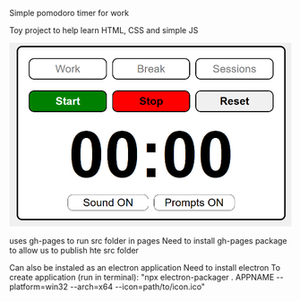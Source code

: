 Simple pomodoro timer for work

Toy project to help learn HTML, CSS and simple JS

![alt text](image.png)

uses gh-pages to run src folder in pages
Need to install gh-pages package to allow us to publish hte src folder

Can also be instaled as an electron application
Need to install electron
To create application (run in terminal):
"npx electron-packager . APPNAME --platform=win32 --arch=x64 --icon=path/to/icon.ico"